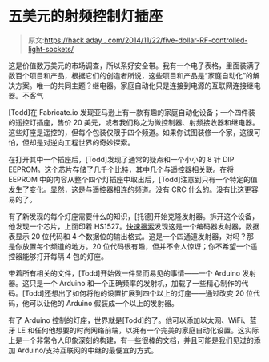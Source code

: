 # 五美元的射频控制灯插座

> 原文:[https://hack aday . com/2014/11/22/five-dollar-RF-controlled-light-sockets/](https://hackaday.com/2014/11/22/five-dollar-rf-controlled-light-sockets/)

这是价值数万美元的市场调查，所以系好安全带。我有一个电子表格，里面装满了数百个项目和产品，根据它们的创造者所说，这些项目和产品是“家庭自动化”的解决方案。唯一的共同主题？继电器。家庭自动化只是连接到电源的互联网连接继电器。不客气

[Todd]在 Fabricate.io 发现亚马逊上有一款有趣的家庭自动化设备；一个四件装的遥控灯插座，售价 20 美元，或者我们称之为微控制器、射频接收器和继电器。这些灯座是遥控的，但每个包装仅限于四个频道。如果你试图装修一个家，这很可怕，但却是对逆向工程世界的奇妙探索。

在打开其中一个插座后，[Todd]发现了通常的疑点和一个小小的 8 针 DIP EEPROM。这个芯片存储了几千个比特，其中几个与遥控器相关联。在将 EEPROM 中的内容从整个四个灯插座中取出后，[Todd]注意到只有一个特定的值发生了变化。显然，这是与遥控器相连的频道。没有 CRC 什么的。没有比这更容易的了。

有了新发现的每个灯座需要什么的知识，[托德]开始克隆发射器。拆开这个设备，他发现一个芯片，上面印着 HS1527。[快速搜索](http://sc-tech.cn/en/hs1527.pdf)发现这是一个编码器发射器，数据表显示 20 位代码和 4 个数据位的输出格式。这是一个四通道发射器，对吗？那是你放置每个频道的地方。20 位代码很有趣，但并不令人惊讶；你不希望一个遥控器能够打开每隔 4 包的灯座。

带着所有相关的文件，[Todd]开始做一件显而易见的事情——一个 Arduino 发射器。这只是一个 Arduino 和一个正确频率的发射机，加载了一些精心制作的代码。[Todd]还想出了如何将他的设置扩展到四个以上的灯座——通过改变 20 位代码，他可以让他的 Arduino 假装成一个以上的发射器。

有了 Arduino 控制的灯座，世界就是[Todd]的了。他可以添加以太网、WiFi、蓝牙 LE 和任何他想要的时尚网络前端，以拥有一个完美的家庭自动化设置。这实际上是一个非常令人印象深刻的构建，有一些很棒的文档，并且可能是我们见过的添加 Arduino/支持互联网的中继的最便宜的方式。